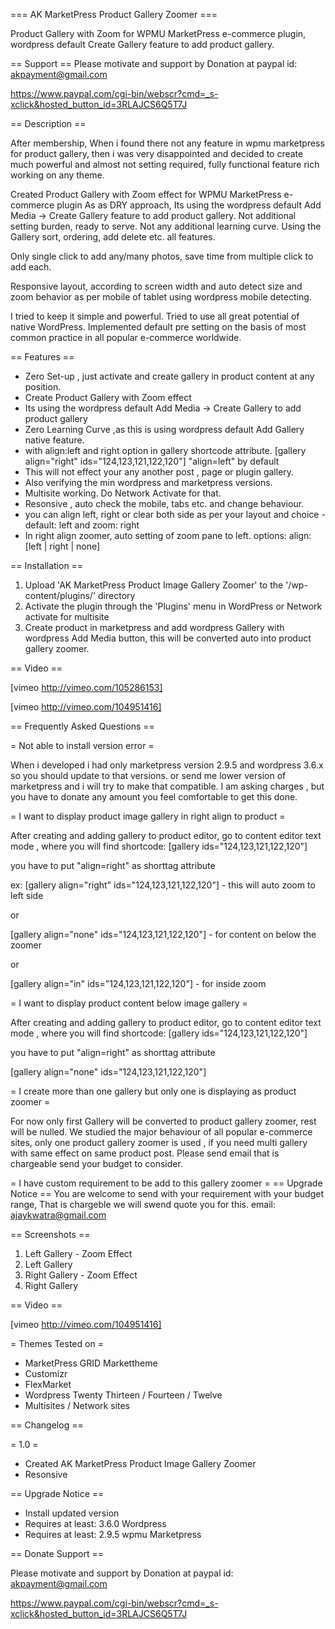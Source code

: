 === AK MarketPress Product Gallery Zoomer ===


Product Gallery with Zoom for WPMU MarketPress e-commerce plugin, wordpress default Create Gallery feature to add product gallery.

== Support ==
Please motivate and support by Donation at paypal id: akpayment@gmail.com

https://www.paypal.com/cgi-bin/webscr?cmd=_s-xclick&hosted_button_id=3RLAJCS6Q5T7J

== Description ==

After membership, When i found there not any feature in wpmu marketpress for product gallery,
then i was very disappointed and decided to create much powerful and almost not setting required,
fully functional feature rich working on any theme.

Created Product Gallery with Zoom effect for WPMU MarketPress e-commerce plugin
As as DRY approach, Its using the wordpress default Add Media -> Create Gallery feature
to add product gallery. Not additional setting burden, ready to serve. Not any additional 
learning curve. Using the Gallery sort, ordering, add delete etc. all features.

Only single click to add any/many photos, save time from multiple click to add each.

Responsive layout, according to screen width and auto detect size and zoom behavior
as per mobile of tablet using wordpress mobile detecting. 

I tried to keep it simple and powerful. Tried to use all great potential of native WordPress.
Implemented default pre setting on the basis of most common practice in all popular e-commerce worldwide.

== Features ==

*	Zero Set-up , just activate and create gallery in product content at any position.
*   Create Product Gallery with Zoom effect
*   Its using the wordpress default Add Media -> Create Gallery to add product gallery
*   Zero Learning Curve ,as this is using wordpress default Add Gallery native feature. 
*   with align:left and right option in gallery shortcode attribute. [gallery align="right" ids="124,123,121,122,120"] "align=left" by default 
*   This will not effect your any another post , page or plugin gallery.
* 	Also verifying the min wordpress and marketpress versions.
*	Multisite working. Do Network Activate for that.
*	Resonsive , auto check the mobile, tabs etc. and change behaviour. 
* 	you can align left, right or clear both side as per your layout and choice - default: left and zoom: right
*	In right align zoomer, auto setting of zoom pane to left. options: align: [left | right | none]

== Installation ==

1. Upload 'AK MarketPress Product Image Gallery Zoomer' to the '/wp-content/plugins/' directory
2. Activate the plugin through the 'Plugins' menu in WordPress or Network activate for multisite
3. Create product in marketpress and add wordpress Gallery with wordpress Add Media button,
this will be converted auto into product gallery zoomer.

== Video ==

[vimeo http://vimeo.com/105286153]

[vimeo http://vimeo.com/104951416]


== Frequently Asked Questions ==

= Not able to install version error =

When i developed i had only marketpress version 2.9.5 and wordpress 3.6.x
so you should update to that versions. 
or send me lower version of marketpress and i will try to make that compatible. 
I am asking charges , but you have to donate any amount you feel comfortable 
to get this done.

= I want to display product image gallery in right align to product =

After creating and adding gallery to product editor,
go to content editor text mode , where you will find shortcode:
[gallery ids="124,123,121,122,120"]

you have to put "align=right" as shorttag attribute

ex: [gallery align="right" ids="124,123,121,122,120"] - this will auto zoom to left side

or 

[gallery align="none" ids="124,123,121,122,120"] - for content on below the zoomer

or
 
[gallery align="in" ids="124,123,121,122,120"] - for inside zoom

= I want to display product content below image gallery =

After creating and adding gallery to product editor,
go to content editor text mode , where you will find shortcode:
[gallery ids="124,123,121,122,120"]

you have to put "align=right" as shorttag attribute

[gallery align="none" ids="124,123,121,122,120"] 

= I create more than one gallery but only one is displaying as product zoomer =

For now only first Gallery will be converted to product gallery zoomer,
rest will be nulled. We studied the major behaviour of all popular e-commerce
sites, only one product gallery zoomer is used , if you need multi gallery with same effect
on same product post. Please send email that is chargeable send your budget to consider. 

= I have custom requirement to be add to this gallery zoomer =
 == Upgrade Notice ==
You are welcome to send with your requirement with your budget range,
That is chargeble we will swend quote you for this.
email: ajaykwatra@gmail.com

== Screenshots ==

1. Left Gallery - Zoom Effect
2. Left Gallery
3. Right Gallery - Zoom Effect
4. Right Gallery

== Video ==

[vimeo http://vimeo.com/104951416]

= Themes Tested on =
* MarketPress GRID Markettheme
* Customizr 
* FlexMarket
* Wordpress Twenty Thirteen / Fourteen / Twelve
* Multisites / Network sites

== Changelog ==

= 1.0 =
* Created AK MarketPress Product Image Gallery Zoomer
* Resonsive 


== Upgrade Notice ==

* Install updated version
* Requires at least: 3.6.0 Wordpress
* Requires at least: 2.9.5 wpmu Marketpress

== Donate Support ==

Please motivate and support by Donation at paypal id: akpayment@gmail.com

https://www.paypal.com/cgi-bin/webscr?cmd=_s-xclick&hosted_button_id=3RLAJCS6Q5T7J


